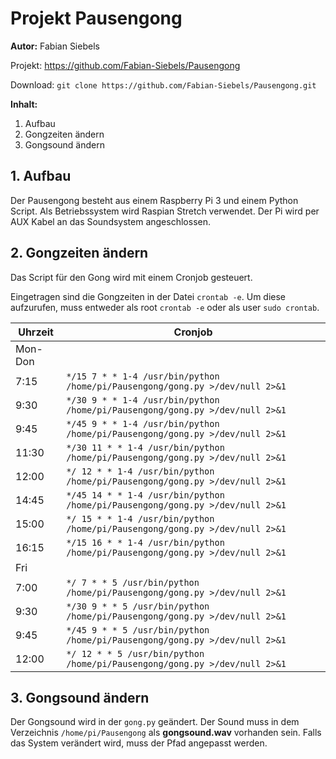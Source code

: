 # Projekt Pausengong

**Autor:** Fabian Siebels

Projekt: https://github.com/Fabian-Siebels/Pausengong

Download: `git clone https://github.com/Fabian-Siebels/Pausengong.git`

**Inhalt:**
 1. Aufbau
 2. Gongzeiten ändern
 3. Gongsound ändern

## 1. Aufbau

Der Pausengong besteht aus einem Raspberry Pi 3 und einem Python Script. Als Betriebssystem wird Raspian Stretch verwendet.
Der Pi wird per AUX Kabel an das Soundsystem angeschlossen.
## 2. Gongzeiten ändern

Das Script für den Gong wird mit einem Cronjob gesteuert.

Eingetragen sind die Gongzeiten in der Datei `crontab -e`.
Um diese aufzurufen, muss entweder als root `crontab -e` oder als user `sudo crontab`.

| Uhrzeit | Cronjob |
|--|--|
|Mon-Don||
| 7:15 | `*/15 7 * * 1-4 /usr/bin/python /home/pi/Pausengong/gong.py >/dev/null 2>&1` |
| 9:30 | `*/30 9 * * 1-4 /usr/bin/python /home/pi/Pausengong/gong.py >/dev/null 2>&1` |
| 9:45 | `*/45 9 * * 1-4 /usr/bin/python /home/pi/Pausengong/gong.py >/dev/null 2>&1` |
|11:30 | `*/30 11 * * 1-4 /usr/bin/python /home/pi/Pausengong/gong.py >/dev/null 2>&1`|
|12:00 |`*/ 12 * * 1-4 /usr/bin/python /home/pi/Pausengong/gong.py >/dev/null 2>&1`|
|14:45 |`*/45 14 * * 1-4 /usr/bin/python /home/pi/Pausengong/gong.py >/dev/null 2>&1`|
|15:00 |`*/ 15 * * 1-4 /usr/bin/python /home/pi/Pausengong/gong.py >/dev/null 2>&1`|
|16:15 |`*/15 16 * * 1-4 /usr/bin/python /home/pi/Pausengong/gong.py >/dev/null 2>&1`|
|Fri||
|7:00 |`*/ 7 * * 5 /usr/bin/python /home/pi/Pausengong/gong.py >/dev/null 2>&1`|
|9:30 |`*/30 9 * * 5 /usr/bin/python /home/pi/Pausengong/gong.py >/dev/null 2>&1`|
|9:45 |`*/45 9 * * 5 /usr/bin/python /home/pi/Pausengong/gong.py >/dev/null 2>&1`| 
|12:00 |`*/ 12 * * 5 /usr/bin/python /home/pi/Pausengong/gong.py >/dev/null 2>&1`|   

## 3. Gongsound ändern

Der Gongsound wird in der `gong.py` geändert. Der Sound muss in dem Verzeichnis `/home/pi/Pausengong` als **gongsound.wav** vorhanden sein. Falls das System verändert wird, muss der Pfad angepasst werden.

